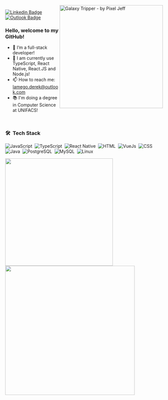 
 <img align="right" alt="Galaxy Tripper - by Pixel Jeff" src="https://64.media.tumblr.com/668d105fc2701311bfcef33d2771a40e/370b02f259511df9-d6/s1280x1920/b22c8e6e834c0722cf2951aedfcb90bddfef8f87.gif" width="330"/>
 
[![Linkedin Badge](https://img.shields.io/badge/-LinkedIn-blue?style=flat-square&logo=Linkedin&logoColor=white&link=https://www.linkedin.com/in/dereklamego/)](https://www.linkedin.com/in/dereklamego/)  [![Outlook Badge](https://img.shields.io/badge/email--000?style=social&logo=microsoft-outlook&logoColor=0078d4&link=mailto:derek.lamego@outlook.com)](mailto:derek.lamego@uotlook.com)

### Hello, welcome to my GitHub! 

- :rocket: I’m a full-stack developer!
- 🔭 I am currently use TypeScript, React Native, React.JS and Node.js!
- 📫 How to reach me: lamego.derek@outlook.com
- 📚 I'm doing a degree in Computer Science at UNIFACS! 



<br>

### 🛠 &nbsp;Tech Stack
 
![JavaScript](https://img.shields.io/badge/-JavaScript-05122A?style=flat&logo=javascript)&nbsp;
![TypeScript](https://img.shields.io/badge/-TypeScript-05122A?style=flat&logo=typescript)&nbsp;
![React Native](https://img.shields.io/badge/-React%20Native-05122A?style=flat&logo=react)&nbsp;
![HTML](https://img.shields.io/badge/-HTML-05122A?style=flat&logo=HTML5)&nbsp;
![VueJs](https://img.shields.io/badge/-Vue.JS-05122A?style=flat&logo=vue.js)&nbsp;
![CSS](https://img.shields.io/badge/-CSS-05122A?style=flat&logo=CSS3&logoColor=1572B6)&nbsp;
![Java](https://img.shields.io/badge/-Java-05122A?style=flat&logo=java)&nbsp;
![PostgreSQL](https://img.shields.io/badge/-PostgreSQL-05122A?style=flat&logo=postgresql)&nbsp;
![MySQL](https://img.shields.io/badge/-MySQL-05122A?style=flat&logo=mysql)&nbsp;
![Linux](https://img.shields.io/badge/-Linux-05122A?style=flat&logo=linux)&nbsp;


<p align="left">
   
 <a href="http://www.github.com/dereklamego"> <img width="344px" src="https://github-readme-stats.vercel.app/api/top-langs/?username=dereklamego&hide=objective-c&layout=compact&theme=radical&title_color=3382ed&text_color=ffffff&icon_color=3382ed&bg_color=171717&hide_border=true" />
 </a>
 <a href="http://www.github.com/dereklamego"><img width="414px" src="https://github-readme-stats.vercel.app/api?username=dereklamego&show_icons=true&hide=&count_private=true&title_color=3382ed&text_color=ffffff&icon_color=3382ed&bg_color=171717&hide_border=true&show_icons=true"  />
 </a>
 
</p>
